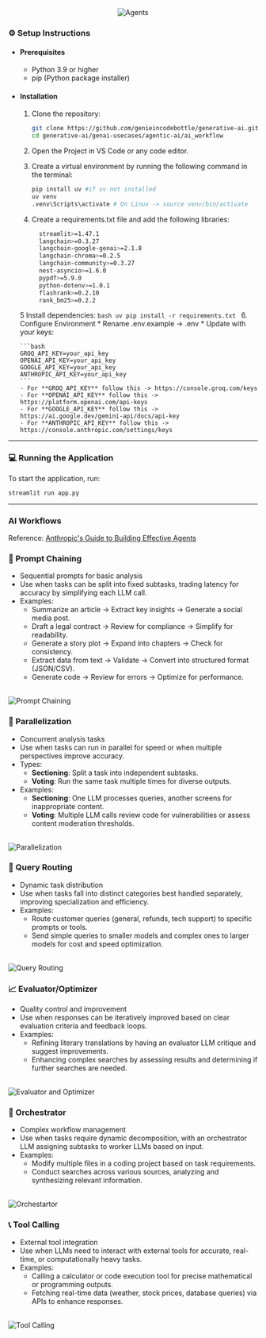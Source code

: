 <div align="center">
   <img src="../../../images/ai_workflow.png" alt="Agents" />
</div>

### ⚙️ Setup Instructions

- #### Prerequisites
   - Python 3.9 or higher
   - pip (Python package installer)

- #### Installation
   1. Clone the repository:
      ```bash
      git clone https://github.com/genieincodebottle/generative-ai.git
      cd generative-ai/genai-usecases/agentic-ai/ai_workflow
      ```
   2. Open the Project in VS Code or any code editor.
   3. Create a virtual environment by running the following command in the terminal:
      ```bash
      pip install uv #if uv not installed
      uv venv
      .venv\Scripts\activate # On Linux -> source venv/bin/activate
      ```
   4. Create a requirements.txt file and add the following libraries:
      
      ```bash
        streamlit>=1.47.1 
        langchain>=0.3.27 
        langchain-google-genai>=2.1.8 
        langchain-chroma>=0.2.5 
        langchain-community>=0.3.27
        nest-asyncio>=1.6.0
        pypdf>=5.9.0
        python-dotenv>=1.0.1
        flashrank>=0.2.10
        rank_bm25>=0.2.2
      ```
   5 Install dependencies:
      ```bash
      uv pip install -r requirements.txt
      ```
   6. Configure Environment
      * Rename .env.example → .env
      * Update with your keys:

      ```bash
      GROQ_API_KEY=your_api_key
      OPENAI_API_KEY=your_api_key
      GOOGLE_API_KEY=your_api_key
      ANTHROPIC_API_KEY=your_api_key
      ```
      - For **GROQ_API_KEY** follow this -> https://console.groq.com/keys
      - For **OPENAI_API_KEY** follow this -> https://platform.openai.com/api-keys
      - For **GOOGLE_API_KEY** follow this -> https://ai.google.dev/gemini-api/docs/api-key
      - For **ANTHROPIC_API_KEY** follow this -> https://console.anthropic.com/settings/keys
<hr>

### 💻 Running the Application
To start the application, run:
```bash
streamlit run app.py
```
<hr>

### AI Workflows 

Reference: [Anthropic's Guide to Building Effective Agents](https://www.anthropic.com/research/building-effective-agents)

### 🔗 Prompt Chaining
- Sequential prompts for basic analysis
- Use when tasks can be split into fixed subtasks, trading latency for accuracy by simplifying each LLM call.
- Examples:
   -  Summarize an article → Extract key insights → Generate a social media post.
   -  Draft a legal contract → Review for compliance → Simplify for readability.
   -  Generate a story plot → Expand into chapters → Check for consistency.
   -  Extract data from text → Validate → Convert into structured format (JSON/CSV).
   -  Generate code → Review for errors → Optimize for performance.
<br>

<img src="../../../images/prompt_chaining.png" alt="Prompt Chaining" />

### 🔀 Parallelization 
- Concurrent analysis tasks
- Use when tasks can run in parallel for speed or when multiple perspectives improve accuracy.
- Types:
   -  **Sectioning**: Split a task into independent subtasks.
   -  **Voting**: Run the same task multiple times for diverse outputs.
- Examples:
   -  **Sectioning**: One LLM processes queries, another screens for inappropriate content.
   -  **Voting**: Multiple LLM calls review code for vulnerabilities or assess content moderation thresholds.
<br>

<img src="../../../images/parallelization.png" alt="Parallelization" />

### 📡 Query Routing
- Dynamic task distribution
- Use when tasks fall into distinct categories best handled separately, improving specialization and efficiency.
- Examples:
   - Route customer queries (general, refunds, tech support) to specific prompts or tools.
   - Send simple queries to smaller models and complex ones to larger models for cost and speed optimization.
<br>

<img src="../../../images/routing.png" alt="Query Routing" />

### 📈 Evaluator/Optimizer
- Quality control and improvement
- Use when responses can be iteratively improved based on clear evaluation criteria and feedback loops.
- Examples:
   - Refining literary translations by having an evaluator LLM critique and suggest improvements.
   - Enhancing complex searches by assessing results and determining if further searches are needed.
<br>

<img src="../../../images/eval.png" alt="Evaluator and Optimizer" />

### 🎼 Orchestrator 
- Complex workflow management
- Use when tasks require dynamic decomposition, with an orchestrator LLM assigning subtasks to worker LLMs based on input.
- Examples:
   -  Modify multiple files in a coding project based on task requirements.
   -  Conduct searches across various sources, analyzing and synthesizing relevant information.
<br>

<img src="../../../images/orchestrator.png" alt="Orchestartor" />

### 📞 Tool Calling 
- External tool integration
- Use when LLMs need to interact with external tools for accurate, real-time, or computationally heavy tasks.
- Examples:
   - Calling a calculator or code execution tool for precise mathematical or programming outputs.
   - Fetching real-time data (weather, stock prices, database queries) via APIs to enhance responses.
<br>

<img src="../../../images/tool_calling.png" alt="Tool Calling" />